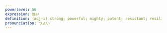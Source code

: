 ```yaml
---
powerlevel: 56
expression: 強い
definition: (adj-i) strong; powerful; mighty; potent; resistant; resilient; durable; (P)
pronunciation: つよい
---
```

